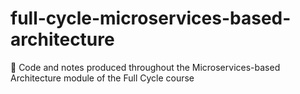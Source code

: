 # full-cycle-microservices-based-architecture
🔄 Code and notes produced throughout the Microservices-based Architecture module of the Full Cycle course
